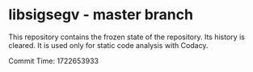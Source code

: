# libsigsegv - master branch

This repository contains the frozen state of the repository.
Its history is cleared. It is used only for static code
analysis with Codacy.

Commit Time: 1722653933